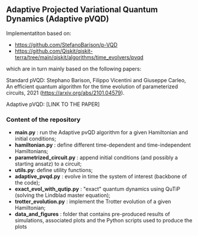 ## Adaptive Projected Variational Quantum Dynamics (Adaptive pVQD) 

Implementatiton based on: 
- https://github.com/StefanoBarison/p-VQD
- https://github.com/Qiskit/qiskit-terra/tree/main/qiskit/algorithms/time_evolvers/pvqd

which are in turn mainly based on the following papers:

Standard pVQD:
Stephano Barison, Filippo Vicentini and Giuseppe Carleo, An efficient quantum algorithm for the 
time evolution of parameterized circuits, 2021 (https://arxiv.org/abs/2101.04579).

Adaptive pVQD:
[LINK TO THE PAPER]

### Content of the repository

- **main.py** : run the Adaptive pvQD algorithm for a given Hamiltonian and initial conditions;
- **hamiltonian.py** : define different time-dependent and time-independent Hamiltonians;
- **parametrized_circuit.py** : append initial conditions (and possibly a starting ansatz) to a circuit; 
- **utils.py**: define utility functions;
- **adaptive_pvqd.py** : evolve in time the system of interest (backbone of the code);
- **exact_evol_with_qutip.py** : "exact" quantum dynamics using QuTiP (solving the Lindblad master equation);
- **trotter_evolution.py** : implement the Trotter evolution of a given Hamiltonian;
- **data_and_figures** : folder that contains pre-produced results of simulations, associated plots and the Python scripts used to produce the plots


